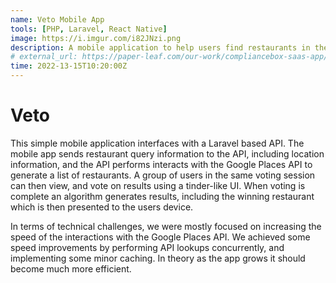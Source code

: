 ```yaml
---
name: Veto Mobile App
tools: [PHP, Laravel, React Native]
image: https://i.imgur.com/i82JNzi.png
description: A mobile application to help users find restaurants in their location
# external_url: https://paper-leaf.com/our-work/compliancebox-saas-app/
time: 2022-13-15T10:20:00Z
---
```


<div class="mb-8 flex flex-row">
    <h1 class="text-xl">Veto</h1>
    <!-- <a href="//github.com/bAngerman/auto-investor" target="_blank" rel="noopener" class="fill-current flex items-center ml-4">
        <svg role="img" viewBox="0 0 24 24" width="24" height="24" xmlns="http://www.w3.org/2000/svg">
            <use href="#github-svg"></use>
        </svg>
    </a> -->
</div>

<p>This simple mobile application interfaces with a Laravel based API. The mobile app sends restaurant query information to the API, including location information, and the API performs interacts with the Google Places API to generate a list of restaurants. A group of users in the same voting session can then view, and vote on results using a tinder-like UI. When voting is complete an algorithm generates results, including the winning restaurant which is then presented to the users device.</p>

<p>In terms of technical challenges, we were mostly focused on increasing the speed of the interactions with the Google Places API. We achieved some speed improvements by performing API lookups concurrently, and implementing some minor caching. In theory as the app grows it should become much more efficient.</p>
